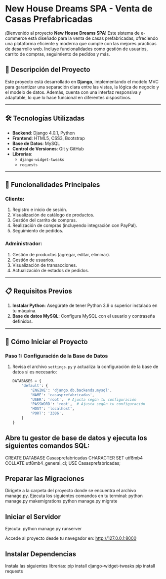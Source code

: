 # New House Dreams SPA - Venta de Casas Prefabricadas

¡Bienvenido al proyecto **New House Dreams SPA**! Este sistema de e-commerce está diseñado para la venta de casas prefabricadas, ofreciendo una plataforma eficiente y moderna que cumple con las mejores prácticas de desarrollo web. Incluye funcionalidades como gestión de usuarios, carrito de compras, seguimiento de pedidos y más.

## 📜 Descripción del Proyecto

Este proyecto está desarrollado en **Django**, implementando el modelo MVC para garantizar una separación clara entre las vistas, la lógica de negocio y el modelo de datos. Además, cuenta con una interfaz responsiva y adaptable, lo que lo hace funcional en diferentes dispositivos.

---

## 🛠️ Tecnologías Utilizadas

- **Backend**: Django 4.0.1, Python
- **Frontend**: HTML5, CSS3, Bootstrap
- **Base de Datos**: MySQL
- **Control de Versiones**: Git y GitHub
- **Librerías**:
  - `django-widget-tweaks`
  - `requests`

---

## 🚀 Funcionalidades Principales

### Cliente:
1. Registro e inicio de sesión.
2. Visualización de catálogo de productos.
3. Gestión del carrito de compras.
4. Realización de compras (incluyendo integración con PayPal).
5. Seguimiento de pedidos.

### Administrador:
1. Gestión de productos (agregar, editar, eliminar).
2. Gestión de usuarios.
3. Visualización de transacciones.
4. Actualización de estados de pedidos.

---

## 📋 Requisitos Previos

1. **Instalar Python**: Asegúrate de tener Python 3.9 o superior instalado en tu máquina.
2. **Base de datos MySQL**: Configura MySQL con el usuario y contraseña definidos.

---

## 🔧 Cómo Iniciar el Proyecto

### Paso 1: Configuración de la Base de Datos
1. Revisa el archivo `settings.py` y actualiza la configuración de la base de datos si es necesario:
   ```python
   DATABASES = {
       'default': {
           'ENGINE': 'django.db.backends.mysql',
           'NAME': 'casasprefabricadas',
           'USER': 'root',  # Ajusta según tu configuración
           'PASSWORD': 'root',  # Ajusta según tu configuración
           'HOST': 'localhost',
           'PORT': '3306',
       }
   }

## Abre tu gestor de base de datos y ejecuta los siguientes comandos SQL:
CREATE DATABASE Casasprefabricadas CHARACTER SET utf8mb4 COLLATE utf8mb4_general_ci;
USE Casasprefabricadas;


## Preparar las Migraciones
Dirígete a la carpeta del proyecto donde se encuentra el archivo manage.py.
Ejecuta los siguientes comandos en tu terminal:
python manage.py makemigrations
python manage.py migrate

## Iniciar el Servidor
Ejecuta:
python manage.py runserver

Accede al proyecto desde tu navegador en: http://127.0.0.1:8000

## Instalar Dependencias
Instala las siguientes librerías:
pip install django-widget-tweaks
pip install requests

